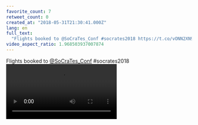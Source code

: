 ```yaml
---
favorite_count: 7
retweet_count: 0
created_at: "2018-05-31T21:30:41.000Z"
lang: en
full_text:
  "Flights booked to @SoCraTes_Conf #socrates2018 https://t.co/vONN2XN9z3"
video_aspect_ratio: 1.968503937007874
---
```


Flights booked to [@SoCraTes_Conf](https://twitter.com/SoCraTes_Conf)
#socrates2018
![Embedded Video](https://twitter-media-coderbyheart.s3.eu-north-1.amazonaws.com/1002301363466981376-Dejjw6oW0AAZ0dm.mp4)
